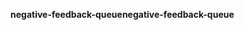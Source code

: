 <span data-ttu-id="5da45-101">**negative-feedback-queue**</span><span class="sxs-lookup"><span data-stu-id="5da45-101">**negative-feedback-queue**</span></span>